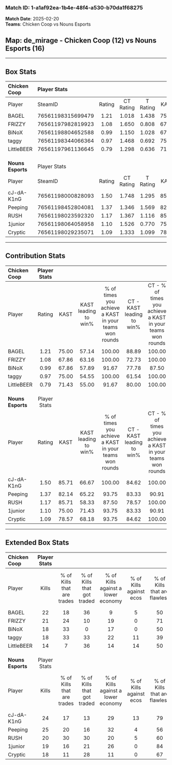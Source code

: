 ### Match ID: 1-a1af92ea-1b4e-48f4-a530-b70da1f68275  
**Match Date**: 2025-02-20  
**Teams**: Chicken Coop vs Nouns Esports  

## **Map**: de_mirage - Chicken Coop (12) vs Nouns Esports (16)  
---  

## Box Stats  

| **Chicken Coop**  | Player Stats      |        |           |          |       |       |       |         |        |      |     |
| :- | :- | :-: | :-: | :-: | :-: | :-: | :-: | :-: | :-: | :-: | :-: |
| Player            | SteamID           | Rating | CT Rating | T Rating | KAST  |  ADR  | Kills | Assists | Deaths | K/D  | HS% |
| BAGEL             | 76561198315699479 |  1.21  |   1.018   |  1.438   | 75.00 | 91.5  |  22   |    9    |   21   | 1.05 | 68  |
| FRIZZY            | 76561197982819923 |  1.08  |   1.650   |  0.808   | 67.86 | 80.3  |  21   |    6    |   21   | 1.00 | 47  |
| BiNoX             | 76561198804652588 |  0.99  |   1.150   |  1.028   | 67.86 | 77.3  |  18   |    8    |   21   | 0.86 | 44  |
| taggy             | 76561198344066364 |  0.97  |   1.468   |  0.692   | 75.00 | 64.3  |  18   |    5    |   22   | 0.82 | 55  |
| LittleBEER        | 76561197961136645 |  0.79  |   1.298   |  0.636   | 71.43 | 49.0  |  14   |    5    |   21   | 0.67 | 71  |
|                   |                   |        |           |          |       |       |       |         |        |      |     |
|                   |                   |        |           |          |       |       |       |         |        |      |     |
|                   |                   |        |           |          |       |       |       |         |        |      |     |
| **Nouns Esports** | Player Stats      |        |           |          |       |       |       |         |        |      |     |
| Player            | SteamID           | Rating | CT Rating | T Rating | KAST  |  ADR  | Kills | Assists | Deaths | K/D  | HS% |
| cJ-dA-K1nG        | 76561198000828093 |  1.50  |   1.748   |  1.295   | 85.71 | 110.1 |  24   |   12    |   17   | 1.41 | 62  |
| Peeping           | 76561198452804081 |  1.37  |   1.346   |  1.569   | 82.14 | 76.7  |  25   |    5    |   17   | 1.47 | 36  |
| RUSH              | 76561198023592320 |  1.17  |   1.367   |  1.116   | 85.71 | 78.6  |  20   |    5    |   21   | 0.95 | 70  |
| 1junior           | 76561198064058958 |  1.10  |   1.526   |  0.770   | 75.00 | 61.6  |  19   |    3    |   16   | 1.19 |  5  |
| Cryptic           | 76561198029235071 |  1.09  |   1.333   |  1.099   | 78.57 | 86.4  |  18   |   12    |   22   | 0.82 | 44  |
---  

## Contribution Stats  

| **Chicken Coop**  | Player Stats |       |                      |                                                        |                           |                                                             |                          |                                                            |
| :- | :-: | :-: | :-: | :-: | :-: | :-: | :-: | :-: |
| Player            |    Rating    | KAST  | KAST leading to win% | % of times you achieve a KAST in your teams won rounds | CT - KAST leading to win% | CT - % of times you achieve a KAST in your teams won rounds | T - KAST leading to win% | T - % of times you achieve a KAST in your teams won rounds |
| BAGEL             |     1.21     | 75.00 |        57.14         |                         100.00                         |           88.89           |                           100.00                            |          33.33           |                           100.00                           |
| FRIZZY            |     1.08     | 67.86 |        63.16         |                         100.00                         |           72.73           |                           100.00                            |          50.00           |                           100.00                           |
| BiNoX             |     0.99     | 67.86 |        57.89         |                         91.67                          |           77.78           |                            87.50                            |          40.00           |                           100.00                           |
| taggy             |     0.97     | 75.00 |        54.55         |                         100.00                         |           61.54           |                           100.00                            |          44.44           |                           100.00                           |
| LittleBEER        |     0.79     | 71.43 |        55.00         |                         91.67                          |           80.00           |                           100.00                            |          30.00           |                           75.00                            |
|                   |              |       |                      |                                                        |                           |                                                             |                          |                                                            |
|                   |              |       |                      |                                                        |                           |                                                             |                          |                                                            |
|                   |              |       |                      |                                                        |                           |                                                             |                          |                                                            |
| **Nouns Esports** | Player Stats |       |                      |                                                        |                           |                                                             |                          |                                                            |
| Player            |    Rating    | KAST  | KAST leading to win% | % of times you achieve a KAST in your teams won rounds | CT - KAST leading to win% | CT - % of times you achieve a KAST in your teams won rounds | T - KAST leading to win% | T - % of times you achieve a KAST in your teams won rounds |
| cJ-dA-K1nG        |     1.50     | 85.71 |        66.67         |                         100.00                         |           84.62           |                           100.00                            |          45.45           |                           100.00                           |
| Peeping           |     1.37     | 82.14 |        65.22         |                         93.75                          |           83.33           |                            90.91                            |          45.45           |                           100.00                           |
| RUSH              |     1.17     | 85.71 |        58.33         |                         87.50                          |           78.57           |                           100.00                            |          30.00           |                           60.00                            |
| 1junior           |     1.10     | 75.00 |        71.43         |                         93.75                          |           83.33           |                            90.91                            |          55.56           |                           100.00                           |
| Cryptic           |     1.09     | 78.57 |        68.18         |                         93.75                          |           84.62           |                           100.00                            |          44.44           |                           80.00                            |
---  

## Extended Box Stats  

| **Chicken Coop**  | Player Stats |                            |                            |                                    |                         |                              |                                 |        |                             |                                     |                          |                               |                            |
| :- | :-: | :-: | :-: | :-: | :-: | :-: | :-: | :-: | :-: | :-: | :-: | :-: | :-: |
| Player            |    Kills     | % of Kills that are trades | % of Kills that got traded | % of Kills against a lower economy | % of Kills against ecos | % of Kills that are flawless | % of Kills that are close duels | Deaths | % of Deaths that get traded | % of Deaths against a lower economy | % of Deaths against ecos | % of Deaths that are flawless | % of Deaths that are close |
| BAGEL             |      22      |             18             |             36             |                 9                  |            5            |              50              |               18                |   21   |              5              |                  5                  |            5             |              67               |             0              |
| FRIZZY            |      21      |             24             |             10             |                 19                 |            0            |              71              |                0                |   21   |             24              |                  5                  |            5             |              67               |             14             |
| BiNoX             |      18      |             33             |             0              |                 17                 |            0            |              50              |                6                |   21   |             24              |                  5                  |            5             |              67               |             10             |
| taggy             |      18      |             33             |             33             |                 22                 |           11            |              39              |               11                |   22   |             14              |                  5                  |            0             |              73               |             0              |
| LittleBEER        |      14      |             7              |             36             |                 14                 |           14            |              50              |                7                |   21   |             38              |                  5                  |            0             |              76               |             5              |
|                   |              |                            |                            |                                    |                         |                              |                                 |        |                             |                                     |                          |                               |                            |
|                   |              |                            |                            |                                    |                         |                              |                                 |        |                             |                                     |                          |                               |                            |
|                   |              |                            |                            |                                    |                         |                              |                                 |        |                             |                                     |                          |                               |                            |
| **Nouns Esports** | Player Stats |                            |                            |                                    |                         |                              |                                 |        |                             |                                     |                          |                               |                            |
| Player            |    Kills     | % of Kills that are trades | % of Kills that got traded | % of Kills against a lower economy | % of Kills against ecos | % of Kills that are flawless | % of Kills that are close duels | Deaths | % of Deaths that get traded | % of Deaths against a lower economy | % of Deaths against ecos | % of Deaths that are flawless | % of Deaths that are close |
| cJ-dA-K1nG        |      24      |             17             |             13             |                 29                 |           13            |              79              |                4                |   17   |             12              |                  6                  |            0             |              29               |             12             |
| Peeping           |      25      |             20             |             16             |                 32                 |            4            |              56              |                8                |   17   |             24              |                 12                  |            6             |              53               |             0              |
| RUSH              |      20      |             30             |             30             |                 20                 |            5            |              60              |                5                |   21   |             19              |                 19                  |            0             |              52               |             14             |
| 1junior           |      19      |             16             |             21             |                 26                 |            0            |              84              |                0                |   16   |             25              |                 13                  |            6             |              63               |             0              |
| Cryptic           |      18      |             11             |             28             |                 11                 |            0            |              67              |               11                |   22   |             32              |                 18                  |            5             |              59               |             14             |
